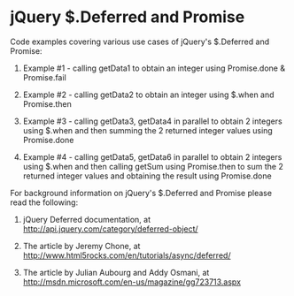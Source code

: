 jQuery $.Deferred and Promise
=============================

Code examples covering various use cases of jQuery's $.Deferred and Promise:

1. Example #1 - calling getData1 to obtain an integer using Promise.done & Promise.fail

2. Example #2 - calling getData2 to obtain an integer using $.when and Promise.then

3. Example #3 - calling getData3, getData4 in parallel to obtain 2 integers using $.when and then summing the 2 returned integer values using Promise.done

4. Example #4 - calling getData5, getData6 in parallel to obtain 2 integers using $.when and then calling getSum using Promise.then to sum the 2 returned integer values and obtaining the result using Promise.done

For background information on jQuery's $.Deferred and Promise please read the following:

1. jQuery Deferred documentation, at http://api.jquery.com/category/deferred-object/

2. The article by Jeremy Chone, at http://www.html5rocks.com/en/tutorials/async/deferred/

3. The article by Julian Aubourg and Addy Osmani, at http://msdn.microsoft.com/en-us/magazine/gg723713.aspx
